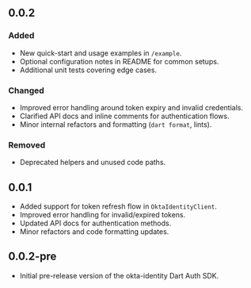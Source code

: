 ## 0.0.2

### Added
- New quick-start and usage examples in `/example`.
- Optional configuration notes in README for common setups.
- Additional unit tests covering edge cases.

### Changed
- Improved error handling around token expiry and invalid credentials.
- Clarified API docs and inline comments for authentication flows.
- Minor internal refactors and formatting (`dart format`, lints).

### Removed
- Deprecated helpers and unused code paths.

## 0.0.1

- Added support for token refresh flow in `OktaIdentityClient`.
- Improved error handling for invalid/expired tokens.
- Updated API docs for authentication methods.
- Minor refactors and code formatting updates.

## 0.0.2-pre

- Initial pre-release version of the okta-identity Dart Auth SDK.
